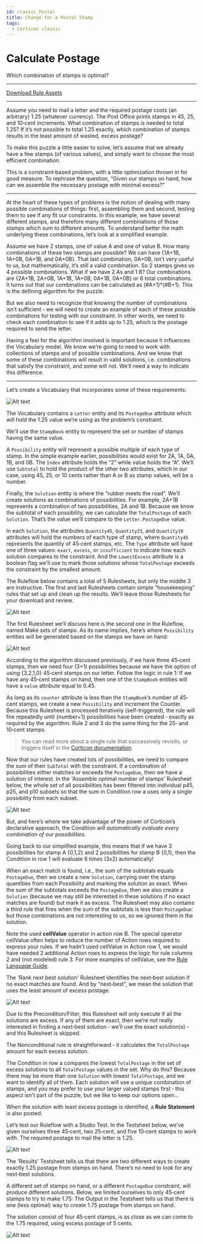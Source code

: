 ```yaml
---
id: classic_Postal
title: Change for a Postal Stamp
tags:
  - Corticon classic
---
```


# Calculate Postage
Which combination of stamps is optimal?

---

[Download Rule Assets](https://minhaskamal.github.io/DownGit/#/home?url=https://github.com/corticon/templates/blob/main/classic-templates/Postage-Calculation/Postage%20Calculation.zip)

---
Assume you need to mail a letter and the required postage costs (an arbitrary) 1.25 (whatever currency). The Post Office prints stamps in 45, 25, and 10‐cent increments. What combination of stamps is needed to total 1.25? If it’s not possible to total 1.25 exactly, which combination of stamps results in the least amount of wasted, excess postage?

To make this puzzle a little easier to solve, let’s assume that we already have a few stamps (of various values), and simply want to choose the most efficient combination.

This is a constraint‐based problem, with a little optimization thrown in for good measure. To rephrase the question, “Given our stamps on hand, how can we assemble the necessary postage with minimal excess?”

--- 

At the heart of these types of problems is the notion of dealing with many possible combinations of things: first, assembling them and second, testing them to see if any fit our constraints. In this example, we have several different stamps, and therefore many different combinations of those stamps which sum to different amounts. To understand better the math underlying these combinations, let’s look at a simplified example.

Assume we have 2 stamps, one of value A and one of value B. How many combinations of these two stamps are possible? We can have {1A+1B, 1A+0B, 0A+1B, and 0A+0B}. That last combination, 0A+0B, isn’t very useful to us, but mathematically, it’s still a valid combination. So 2 stamps gives us 4 possible combinations. What if we have 2 As and 1 B? Our combinations are {2A+1B, 2A+0B, 1A+1B, 1A+0B, 0A+1B, 0A+0B} or 6 total combinations. It turns out that our combinations can be calculated as (#A+1)*(#B+1). This is the defining algorithm for the puzzle. 

But we also need to recognize that knowing the number of combinations isn’t sufficient ‐ we will need to create an example of each of these possible combinations for testing with our constraint. In other words, we need to check each combination to see if it adds up to 1.25, which is the postage required to send the letter.

Having a feel for the algorithm involved is important because it influences the Vocabulary model. We know we’re going to need to work with collections of stamps and of possible combinations. And we know that some of these combinations will result in valid solutions, i.e. combinations that satisfy the constraint, and some will not. We’ll need a way to indicate this difference.

---

Let’s create a Vocabulary that incorporates some of these requirements: 

![Alt text](images/postage1.png)

The Vocabulary contains a `Letter` entity and its `PostageDue` attribute which will hold the 1.25 value we’re using as the problem’s constraint.

We’ll use the `StampBook` entity to represent the set or number of stamps having the same value.

A `Possibility` entity will represent a possible multiple of each type of stamp. In the simple example earlier, possibilities would exist for 2A, 1A, 0A, 1B, and 0B. The `Index` attribute holds the “2” while value holds the “A”. We’ll use `Subtotal` to hold the product of the other two attributes, which in our case, using 45, 25, or 10 cents rather than A or B as stamp values, will be a number.

Finally, the `Solution` entity is where the “rubber meets the road”. We’ll create solutions as combinations of possibilities. For example, 2A+1B represents a combination of two possibilities, 2A and 1B. Because we know the subtotal of each possibility, we can calculate the `TotalPostage` of each `Solution`. That’s the value we’ll compare to the `Letter.PostageDue` value.

In each `Solution`, the attributes `Quantity45`, `Quantity25`, and `Quantity10` attributes will hold the numbers of each type of stamp, where `Quantity45` represents the quantity of 45‐cent stamps, etc. The `Type` attribute will have one of three values: `exact`, `excess`, or `insufficient` to indicate how each solution compares to the constraint. And the `LowestExcess` attribute is a boolean flag we’ll use to mark those solutions whose `TotalPostage` exceeds the constraint by the smallest amount.

The Ruleflow below contains a total of 5 Rulesheets, but only the middle 3 are instructive. The first and last Rulesheets contain simple “housekeeping” rules that set up and clean up the results. We’ll leave those Rulesheets for your download and review.

![Alt text](images/postage2.png)

The first Rulesheet we’ll discuss here is the second one in the Ruleflow, named Make sets of stamps. As its name implies, here’s where `Possibility` entities will be generated based on the stamps we have on hand:

![Alt text](images/postage3.png)

According to the algorithm discussed previously, if we have three 45‐cent stamps, then we need four (3+1) possibilities because we have the option of using {3,2,1,0} 45‐cent stamps on our letter. Follow the logic in rule 1: If we have any 45‐cent stamps on hand, then one of the `StampBook` entities will have a `value` attribute equal to 0.45.

As long as its `counter` attribute is less than the `StampBook`’s number of 45‐cent stamps, we create a new `Possibility` and increment the Counter. Because this Rulesheet is processed iteratively (self-triggered), the rule will fire repeatedly until {number+1} possibilities have been created ‐ exactly as required by the algorithm. Rule 2 and 3 do the same thing for the 25‐ and 10‐cent stamps.

> You can read more about a single rule that successively revisits, or triggers itself in the [Corticon documentation](https://docs.progress.com/bundle/corticon-rule-modeling/page/Types-of-loops.html?labelkey=product_corticon).

Now that our rules have created lots of possibilities, we need to compare the sum of their `SubTotal` with the constraint. If a combination of possibilities either matches or exceeds the `PostageDue`, then we have a solution of interest. In the 'Assemble optimal number of stamps' Rulesheet below, the whole set of all possibilities has been filtered into individual p45, p25, and p10 subsets so that the sum in Condition row a uses only a single possibility from each subset. 

![Alt text](images/postage4.png)

But, and here’s where we take advantage of the power of Corticon’s declarative approach, the Condition _will automatically evaluate every combination of our possibilities._

Going back to our simplified example, this means that if we have 3 possibilities for stamp A {0,1,2} and 2 possibilities for stamp B {0,1}, then the Condition in row 1 will evaluate 6 times (3x2) automatically!

When an exact match is found, i.e., the sum of the subtotals equals `PostageDue`, then we create a new `Solution`, carrying over the stamp quantities from each Possibility and marking the solution as exact. When the sum of the subtotals exceeds the `PostageDue`, then we also create a `Solution` (because we may still be interested in these solutions if no exact matches are found) but mark it as excess. The Rulesheet may also contains a third rule that fires when the sum of the subtotals is less than `PostageDue`: but those combinations are not interesting to us, so we ignored them in the solution.

Note the used **cellValue** operator in action row B. The special operator cellValue often helps to reduce the number of Action rows required to express your rules. If we hadn’t used cellValue in Action row 1, we would have needed 2 additional Action rows to express the logic for rule columns 2 and (not modeled) rule 3. For more examples of cellValue, see the [Rule Language Guide](https://docs.progress.com/bundle/corticon-js-rule-language/page/CellValue.html).

The 'Rank next best solution' Rulesheet identifies the next‐best solution if no exact matches are found. And by “next‐best”, we mean the solution that uses the least amount of excess postage.

![Alt text](images/postage5.png)

Due to the Precondition/Filter, this Rulesheet will only execute if all the solutions are excess. If any of them are exact, then we’re not really interested in finding a next‐best solution ‐ we’ll use the exact solution(s) ‐ and this Rulesheet is skipped.

The Nonconditional rule is straightforward ‐ it calculates the `TotalPostage` amount for each excess solution.

The Condition in row a compares the lowest `TotalPostage` in the set of excess solutions to all `TotalPostage` values in the set. Why do this? Because there may be more than one `Solution` with lowest `TotalPostage`, and we want to identify all of them. Each solution will use a unique combination of stamps, and you may prefer to use your larger valued stamps first ‐ this aspect isn’t part of the puzzle, but we like to keep our options open…

When the solution with least excess postage is identified, a **Rule Statement** is also posted.

Let’s test our Ruleflow with a Studio Test. In the Testsheet below, we’ve given ourselves three 45‐cent, two 25‐cent, and five 10‐cent stamps to work with. The required postage to mail the letter is 1.25.

![Alt text](images/postage6.png)

The 'Results' Testsheet tells us that there are two different ways to create exactly 1.25 postage from stamps on hand. There’s no need to look for any next‐best solutions.

A different set of stamps on hand, or a different `PostageDue` constraint, will produce different solutions. Below, we limited ourselves to only 45‐cent stamps to try to make 1.75: The Output in the Testsheet tells us that there is one (less optimal) way to create 1.75 postage from stamps on hand. 

The solution consist of four 45‐cent stamps, is as close as we can come to the 1.75 required, using excess postage of 5 cents.

![Alt text](images/postage7.png)